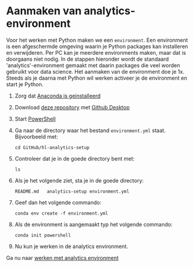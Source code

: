 # Aanmaken van analytics-environment

Voor het werken met Python maken we een ```environment```. Een environment is een afgeschermde omgeving waarin je Python packages kan installeren en verwijderen. Per PC kan je meerdere environments maken, maar dat is doorgaans niet nodig. In de stappen hieronder wordt de standaard 'analytics'-environment gemaakt met daarin packages die veel worden gebruikt voor data science. Het aanmaken van de environment doe je 1x. Steeds als je daarna met Python wil werken activeer je de environment en start je Python.

1. Zorg dat [Anaconda is geinstalleerd](installatie/installeer_python.md)

1. Download [deze repository](x-github-client://openRepo/https://github.com/hl-analytics/hl-analytics-setup) met [Github Desktop](installatie/installeer_github_desktop.md)

1. Start [PowerShell](powershell.md)

1. Ga naar de directory waar het bestand ```environment.yml``` staat. Bijvoorbeeld met:

    ```
    cd GitHub/hl-analytics-setup
    ```

1. Controleer dat je in de goede directory bent met:

    ```
    ls
    ```
1. Als je het volgende ziet, sta je in de goede directory:

    ```
    README.md	analytics-setup	environment.yml
    ```


1. Geef dan het volgende commando:

    ```
    conda env create -f environment.yml
    ```

1. Als de environment is aangemaakt typ het volgende commando:

    ```
    conda init powershell
    ```
1. Nu kun je werken in de analytics environment.

Ga nu naar [werken met analytics environment](werken_met_analytics_environment.md)

